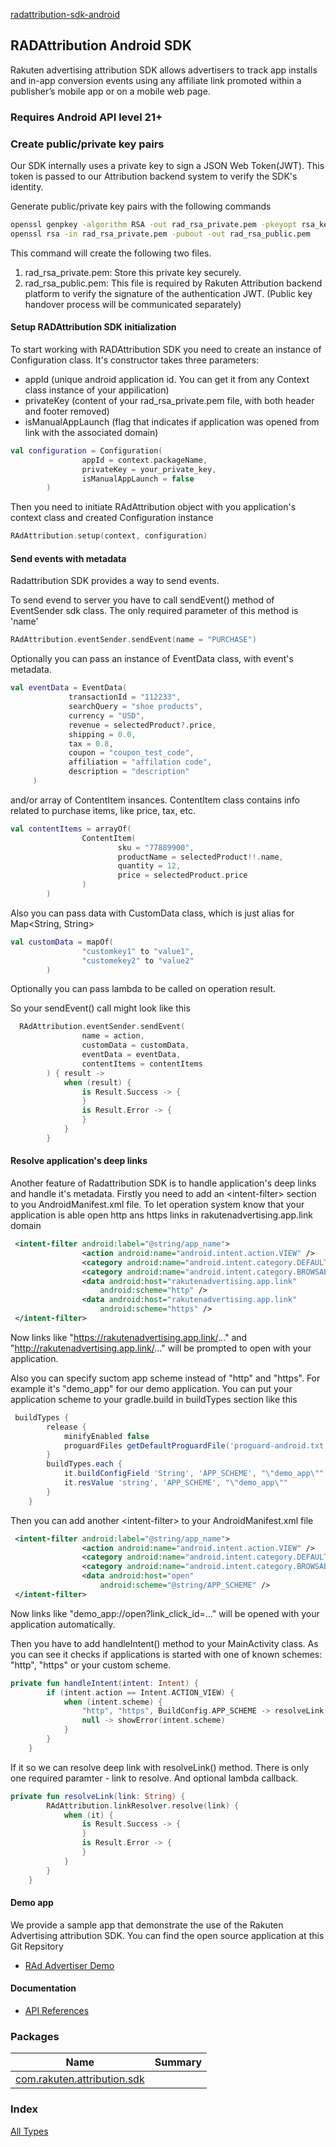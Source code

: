 [radattribution-sdk-android](./index.md)

## RADAttribution Android SDK

Rakuten advertising attribution SDK allows advertisers to track app installs and in-app conversion events using any affiliate link promoted within a publisher’s mobile app or on a mobile web page.

### Requires Android API level 21+

### Create public/private key pairs

Our SDK internally uses a private key to sign a JSON Web Token(JWT).
This token is passed to our Attribution backend system to verify the SDK's identity.

Generate public/private key pairs with the following commands

``` sh
openssl genpkey -algorithm RSA -out rad_rsa_private.pem -pkeyopt rsa_keygen_bits:256
openssl rsa -in rad_rsa_private.pem -pubout -out rad_rsa_public.pem
```

This command will create the following two files.

1. rad_rsa_private.pem: Store this private key securely.
2. rad_rsa_public.pem: This file is required by Rakuten Attribution backend platform to verify the signature of the authentication JWT. 
(Public key handover process will be communicated separately)

#### Setup RADAttribution SDK initialization

To start working with RADAttribution SDK you need to create an instance of Configuration class. 
It's constructor takes three parameters:

* appId (unique android application id. You can get it from any Context class instance of your appilication)
* privateKey (content of your rad_rsa_private.pem file, with both header and footer removed)
* isManualAppLaunch (flag that indicates if application was opened from link with the associated domain)

``` kotlin
val configuration = Configuration(
                appId = context.packageName,
                privateKey = your_private_key,
                isManualAppLaunch = false
        )
```

Then you need to initiate RAdAttribution object with you application's context class and created Configuration instance

``` kotlin
RAdAttribution.setup(context, configuration)
```

#### Send events with metadata

Radattribution SDK provides a way to send events.

To send evend to server you have to call sendEvent() method of EventSender sdk class. 
The only required parameter of this method is 'name'

``` kotlin
RAdAttribution.eventSender.sendEvent(name = "PURCHASE")
```

Optionally you can pass an instance of EventData class, with event's metadata.

``` kotlin
val eventData = EventData(
             transactionId = "112233",
             searchQuery = "shoe products",
             currency = "USD",
             revenue = selectedProduct?.price,
             shipping = 0.0,
             tax = 0.8,
             coupon = "coupon_test_code",
             affiliation = "affilation code",
             description = "description"
     ) 
```

and/or array of ContentItem insances. ContentItem class contains info related to purchase items, like price, tax, etc.

``` kotlin
val contentItems = arrayOf(
                ContentItem(
                        sku = "77889900",
                        productName = selectedProduct!!.name,
                        quantity = 12,
                        price = selectedProduct.price
                )
        )
```

Also you can pass data with CustomData class, which is just alias for Map&lt;String, String&gt;

``` kotlin
val customData = mapOf(
                "customkey1" to "value1",
                "customekey2" to "value2"
        )
```

Optionally you can pass lambda to be called on operation result.

So your sendEvent() call might look like this

``` kotlin
  RAdAttribution.eventSender.sendEvent(
                name = action,
                customData = customData,
                eventData = eventData,
                contentItems = contentItems
        ) { result ->
            when (result) {
                is Result.Success -> {
                }
                is Result.Error -> {
                }
            }
        }
```

#### Resolve application's deep links

Another feature of Radattribution SDK is to handle application's deep links and handle it's metadata.
Firstly you need to add an &lt;intent-filter&gt; section to you AndroidManifest.xml file. 
To let operation system know that your application is able open http ans https links in rakutenadvertising.app.link domain

``` xml
 <intent-filter android:label="@string/app_name">
                <action android:name="android.intent.action.VIEW" />
                <category android:name="android.intent.category.DEFAULT" />
                <category android:name="android.intent.category.BROWSABLE" />
                <data android:host="rakutenadvertising.app.link"
                    android:scheme="http" />
                <data android:host="rakutenadvertising.app.link"
                    android:scheme="https" />
 </intent-filter> 
```

Now links like  "https://rakutenadvertising.app.link/..." and "http://rakutenadvertising.app.link/..." will be prompted to open with your application.

Also you can specify suctom app scheme instead of "http" and "https". For example it's "demo_app" for our demo application. 
You can put your application scheme to your gradle.build in buildTypes section like this

``` groovy
 buildTypes {
        release {
            minifyEnabled false
            proguardFiles getDefaultProguardFile('proguard-android.txt'), 'proguard-rules.pro'
        }
        buildTypes.each {
            it.buildConfigField 'String', 'APP_SCHEME', "\"demo_app\""
            it.resValue 'string', 'APP_SCHEME', "\"demo_app\""
        }
    }
```

Then you can add another &lt;intent-filter&gt; to your AndroidManifest.xml file

``` xml
 <intent-filter android:label="@string/app_name">
                <action android:name="android.intent.action.VIEW" />
                <category android:name="android.intent.category.DEFAULT" />
                <category android:name="android.intent.category.BROWSABLE" />
                <data android:host="open"
                    android:scheme="@string/APP_SCHEME" />
 </intent-filter>
```

Now links like "demo_app://open?link_click_id=..." will be opened with your application automatically.

Then you have to add handleIntent() method to your MainActivity class. 
As you can see it checks if applications is started with one of known schemes: "http", "https" or your custom scheme.

``` kotlin
private fun handleIntent(intent: Intent) {
        if (intent.action == Intent.ACTION_VIEW) {
            when (intent.scheme) {
                "http", "https", BuildConfig.APP_SCHEME -> resolveLink(intent.data.toString())
                null -> showError(intent.scheme)
            }
        }
    }
```

If it so we can resolve deep link with resolveLink() method. There is only one required paramter - link to resolve.
And optional lambda callback.

``` kotlin
private fun resolveLink(link: String) {
        RAdAttribution.linkResolver.resolve(link) {
            when (it) {
                is Result.Success -> {
                }
                is Result.Error -> {
                }
            }
        }
    }
```

#### Demo app

We provide a sample app that demonstrate the use of the Rakuten Advertising attribution SDK. You can find the open source application at this Git Repsitory

* [RAd Advertiser Demo](https://github.com/Rakuten-Advertising-Developers/radadvertiser-demo-android)

#### Documentation

* [API References](https://rakuten-advertising-developers.github.io/RADAttribution-SDK-Android/)

### Packages

| Name | Summary |
|---|---|
| [com.rakuten.attribution.sdk](com.rakuten.attribution.sdk/index.md) |  |

### Index

[All Types](alltypes/index.md)